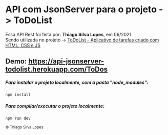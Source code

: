 <!--
<div align="center">
<img src="./ReadMeFiles/app.jpg" align="center">
</div>-->

# API com JsonServer para o projeto -> ToDoList

<p>Essa API Rest foi feita por: <strong>Thiago Silva Lopes</strong>, em 06/2021.</br>
Sendo utilizada no projeto -> <a href="https://github.com/Thiagoow/ToDoList-Cataline-ES6-Praticando">
ToDoList - Aplicativo de tarefas criado com HTML, CSS e JS</a>

## Demo: https://api-jsonserver-todolist.herokuapp.com/ToDos

##### Para instalar o projeto localmente, com a pasta "node_modules":

```
npm install
```

##### Para compilar/executar o projeto localmente:

```
npm run dev
```

<small>© Thiago Silva Lopes </small>
